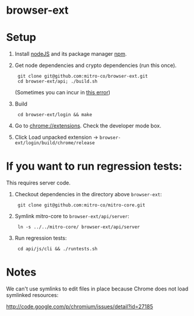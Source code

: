browser-ext
===========

Setup
=====

1. Install [nodeJS](http://nodejs.org/) and its package manager [npm](https://www.npmjs.org/).

2. Get node dependencies and crypto dependencies (run this once).

        git clone git@github.com:mitro-co/browser-ext.git
        cd browser-ext/api; ./build.sh

   (Sometimes you can incur in [this error](http://plaidzooks.tumblr.com/post/36894116867/using-node-js-on-debian-ubuntu-systems))

3. Build

        cd browser-ext/login && make

4. Go to [chrome://extensions](chrome://extensions). Check the developer mode box.

5. Click Load unpacked extension -> `browser-ext/login/build/chrome/release`



If you want to run regression tests:
====================================

This requires server code.

1. Checkout dependencies in the directory above `browser-ext`:

        git clone git@github.com:mitro-co/mitro-core.git

2. Symlink mitro-core to `browser-ext/api/server`:

        ln -s ../../mitro-core/ browser-ext/api/server

3. Run regression tests:

        cd api/js/cli && ./runtests.sh


Notes
=====

We can't use symlinks to edit files in place because Chrome does not load symlinked resources:

http://code.google.com/p/chromium/issues/detail?id=27185
